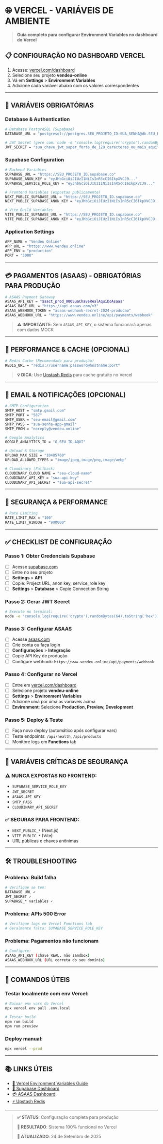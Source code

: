 # 🌐 VERCEL - VARIÁVEIS DE AMBIENTE

> **Guia completo para configurar Environment Variables no dashboard do Vercel**

## 📋 **CONFIGURAÇÃO NO DASHBOARD VERCEL**

1. Acesse: [vercel.com/dashboard](https://vercel.com/dashboard)
2. Selecione seu projeto **vendeu-online**
3. Vá em **Settings** > **Environment Variables**
4. Adicione cada variável abaixo com os valores correspondentes

---

## 🔑 **VARIÁVEIS OBRIGATÓRIAS**

### **Database & Authentication**

```bash
# Database PostgreSQL (Supabase)
DATABASE_URL = "postgresql://postgres.SEU_PROJETO_ID:SUA_SENHA@db.SEU_PROJETO_ID.supabase.co:5432/postgres"

# JWT Secret (gere com: node -e "console.log(require('crypto').randomBytes(64).toString('hex'))")
JWT_SECRET = "sua_chave_jwt_super_forte_de_128_caracteres_ou_mais_aqui"
```

### **Supabase Configuration**

```bash
# Backend Variables
SUPABASE_URL = "https://SEU_PROJETO_ID.supabase.co"
SUPABASE_ANON_KEY = "eyJhbGciOiJIUzI1NiIsInR5cCI6IkpXVCJ9..."
SUPABASE_SERVICE_ROLE_KEY = "eyJhbGciOiJIUzI1NiIsInR5cCI6IkpXVCJ9..."

# Frontend Variables (expostas publicamente)
NEXT_PUBLIC_SUPABASE_URL = "https://SEU_PROJETO_ID.supabase.co"
NEXT_PUBLIC_SUPABASE_ANON_KEY = "eyJhbGciOiJIUzI1NiIsInR5cCI6IkpXVCJ9..."

# Vite Build Variables
VITE_PUBLIC_SUPABASE_URL = "https://SEU_PROJETO_ID.supabase.co"
VITE_PUBLIC_SUPABASE_ANON_KEY = "eyJhbGciOiJIUzI1NiIsInR5cCI6IkpXVCJ9..."
```

### **Application Settings**

```bash
APP_NAME = "Vendeu Online"
APP_URL = "https://www.vendeu.online"
APP_ENV = "production"
PORT = "3000"
```

---

## 💳 **PAGAMENTOS (ASAAS) - OBRIGATÓRIAS PARA PRODUÇÃO**

```bash
# ASAAS Payment Gateway
ASAAS_API_KEY = "$aact_prod_000SuaChaveRealAquiDoAsaas"
ASAAS_BASE_URL = "https://api.asaas.com/v3"
ASAAS_WEBHOOK_TOKEN = "asaas-webhook-secret-2024-producao"
ASAAS_WEBHOOK_URL = "https://www.vendeu.online/api/payments/webhook"
```

> **⚠️ IMPORTANTE**: Sem `ASAAS_API_KEY`, o sistema funcionará apenas com dados MOCK

---

## 🚀 **PERFORMANCE & CACHE (OPCIONAL)**

```bash
# Redis Cache (Recomendado para produção)
REDIS_URL = "redis://username:password@hostname:port"
```

> **💡 DICA**: Use [Upstash Redis](https://upstash.com) para cache gratuito no Vercel

---

## 📧 **EMAIL & NOTIFICAÇÕES (OPCIONAL)**

```bash
# SMTP Configuration
SMTP_HOST = "smtp.gmail.com"
SMTP_PORT = "587"
SMTP_USER = "seu-email@gmail.com"
SMTP_PASS = "sua-senha-app-gmail"
SMTP_FROM = "noreply@vendeu.online"

# Google Analytics
GOOGLE_ANALYTICS_ID = "G-SEU-ID-AQUI"

# Upload & Storage
UPLOAD_MAX_SIZE = "10485760"
UPLOAD_ALLOWED_TYPES = "image/jpeg,image/png,image/webp"

# Cloudinary (Fallback)
CLOUDINARY_CLOUD_NAME = "seu-cloud-name"
CLOUDINARY_API_KEY = "sua-api-key"
CLOUDINARY_API_SECRET = "sua-api-secret"
```

---

## 🔧 **SEGURANÇA & PERFORMANCE**

```bash
# Rate Limiting
RATE_LIMIT_MAX = "100"
RATE_LIMIT_WINDOW = "900000"
```

---

## ✅ **CHECKLIST DE CONFIGURAÇÃO**

### **Passo 1: Obter Credenciais Supabase**
- [ ] Acesse [supabase.com](https://supabase.com)
- [ ] Entre no seu projeto
- [ ] **Settings** > **API**
- [ ] Copie: Project URL, anon key, service_role key
- [ ] **Settings** > **Database** > Copie Connection String

### **Passo 2: Gerar JWT Secret**
```bash
# Execute no terminal:
node -e "console.log(require('crypto').randomBytes(64).toString('hex'))"
```

### **Passo 3: Configurar ASAAS**
- [ ] Acesse [asaas.com](https://asaas.com)
- [ ] Crie conta ou faça login
- [ ] **Configurações** > **Integração**
- [ ] Copie API Key de produção
- [ ] Configure webhook: `https://www.vendeu.online/api/payments/webhook`

### **Passo 4: Configurar no Vercel**
- [ ] Entre em [vercel.com/dashboard](https://vercel.com/dashboard)
- [ ] Selecione projeto **vendeu-online**
- [ ] **Settings** > **Environment Variables**
- [ ] Adicione uma por uma as variáveis acima
- [ ] **Environment**: Selecione **Production, Preview, Development**

### **Passo 5: Deploy & Teste**
- [ ] Faça novo deploy (automático após configurar vars)
- [ ] Teste endpoints: `/api/health`, `/api/products`
- [ ] Monitore logs em **Functions** tab

---

## 🚨 **VARIÁVEIS CRÍTICAS DE SEGURANÇA**

### **⚠️ NUNCA EXPOSTAS NO FRONTEND:**
- `SUPABASE_SERVICE_ROLE_KEY`
- `JWT_SECRET`
- `ASAAS_API_KEY`
- `SMTP_PASS`
- `CLOUDINARY_API_SECRET`

### **✅ SEGURAS PARA FRONTEND:**
- `NEXT_PUBLIC_*` (Next.js)
- `VITE_PUBLIC_*` (Vite)
- URL públicas e chaves anônimas

---

## 🛠️ **TROUBLESHOOTING**

### **Problema: Build falha**
```bash
# Verifique se tem:
DATABASE_URL ✓
JWT_SECRET ✓
SUPABASE_* variables ✓
```

### **Problema: APIs 500 Error**
```bash
# Verifique logs em Vercel Functions tab
# Geralmente falta: SUPABASE_SERVICE_ROLE_KEY
```

### **Problema: Pagamentos não funcionam**
```bash
# Configure:
ASAAS_API_KEY (chave REAL, não sandbox)
ASAAS_WEBHOOK_URL (URL correta do seu domínio)
```

---

## 🔄 **COMANDOS ÚTEIS**

### **Testar localmente com env Vercel:**
```bash
# Baixar env vars do Vercel
npx vercel env pull .env.local

# Testar build
npm run build
npm run preview
```

### **Deploy manual:**
```bash
npx vercel --prod
```

---

## 📚 **LINKS ÚTEIS**

- [📖 Vercel Environment Variables Guide](https://vercel.com/docs/concepts/projects/environment-variables)
- [🔑 Supabase Dashboard](https://app.supabase.com)
- [💳 ASAAS Dashboard](https://app.asaas.com)
- [⚡ Upstash Redis](https://console.upstash.com)

---

> **✅ STATUS**: Configuração completa para produção
>
> **🎯 RESULTADO**: Sistema 100% funcional no Vercel
>
> **📅 ATUALIZADO**: 24 de Setembro de 2025